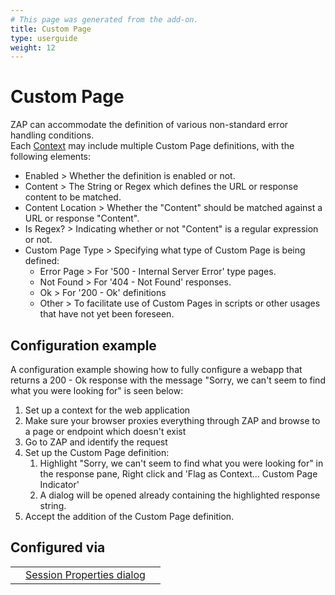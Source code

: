 ```yaml
---
# This page was generated from the add-on.
title: Custom Page
type: userguide
weight: 12
---
```


# Custom Page

ZAP can accommodate the definition of various non-standard error handling conditions.  
Each [Context](/docs/desktop/start/features/contexts/) may include multiple Custom Page definitions, with the following elements:

- Enabled \> Whether the definition is enabled or not.
- Content \> The String or Regex which defines the URL or response content to be matched.
- Content Location \> Whether the "Content" should be matched against a URL or response "Content".
- Is Regex? \> Indicating whether or not "Content" is a regular expression or not.
- Custom Page Type \> Specifying what type of Custom Page is being defined:
  - Error Page \> For '500 - Internal Server Error' type pages.
  - Not Found \> For '404 - Not Found' responses.
  - Ok \> For '200 - Ok' definitions
  - Other \> To facilitate use of Custom Pages in scripts or other usages that have not yet been foreseen.

## Configuration example

A configuration example showing how to fully configure a webapp that returns a 200 - Ok response with the message
"Sorry, we can't seem to find what you were looking for" is seen below:

1. Set up a context for the web application
2. Make sure your browser proxies everything through ZAP and browse to a page or endpoint which doesn't exist
3. Go to ZAP and identify the request
4. Set up the Custom Page definition:
   1. Highlight "Sorry, we can't seem to find what you were looking for" in the response pane, Right click and 'Flag as Context... Custom Page Indicator'
   2. A dialog will be opened already containing the highlighted response string.
5. Accept the addition of the Custom Page definition.

## Configured via

|     |                                                                                     |     |
| --- | ----------------------------------------------------------------------------------- | --- |
|     | [Session Properties dialog](/docs/desktop/ui/dialogs/session/contexts/#custompages) |     |
